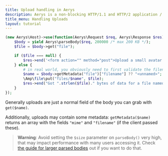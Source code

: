 ```yaml
---
title: Upload handling in Aerys
description: Aerys is a non-blocking HTTP/1.1 and HTTP/2 application / websocket / static file server.
title_menu: Handling Uploads
layout: tutorial
---
```


```php
(new Aerys\Host)->use(function(Aerys\Request $req, Aerys\Response $res) {
	$body = yield Aerys\parseBody($req, 200000 /* max 200 KB */);
	$file = $body->get("file");

	if ($file === null) {
		$res->end('<form action="" method="post">Upload a small avatar: <input type="file" name="file" /> <input type="submit" value="check" /></form>');
	} else {
		# in real world, you obviously need to first validate the filename against directory traversal and against overwriting...
		$name = $body->getMetadata("file")["filename"] ?? "<unnamed>";
		\Amp\file\put("files/$name", $file);
		$res->end("Got ".strlen($file)." bytes of data for a file named $name ... saved under files.");
	}
});
```

Generally uploads are just a normal field of the body you can grab with `get($name)`.

Additionally, uploads may contain some metadata: `getMetadata($name)` returns an array with the fields `"mime"` and `"filename"` (if the client passed these).

> **Warning**: Avoid setting the `$size` parameter on `parseBody()` very high, that may impact performance with many users accessing it. Check [the guide for larger parsed bodies](../performance/bodyparser.html) out if you want to do that.